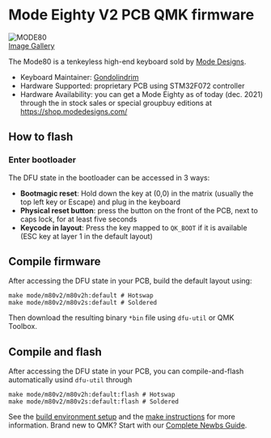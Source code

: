 # Mode Eighty V2 PCB QMK firmware

![MODE80](https://i.imgur.com/26uzM3yl.jpg)\
[Image Gallery](https://imgur.com/t/mechanicalkeyboards/8Uf6c2m?nc=1)

The Mode80 is a tenkeyless high-end keyboard sold by [Mode Designs](https://shop.modedesigns.com/).

* Keyboard Maintainer: [Gondolindrim](https://github.com/gondolindrim)
* Hardware Supported: proprietary PCB using STM32F072 controller
* Hardware Availability: you can get a Mode Eighty as of today (dec. 2021) through the in stock sales or special groupbuy editions at https://shop.modedesigns.com/

## How to flash

### Enter bootloader

The DFU state in the bootloader can be accessed in 3 ways:

* **Bootmagic reset**: Hold down the key at (0,0) in the matrix (usually the top left key or Escape) and plug in the keyboard
* **Physical reset button**: press the button on the front of the PCB, next to caps lock, for at least five seconds
* **Keycode in layout**: Press the key mapped to `QK_BOOT` if it is available (ESC key at layer 1 in the default layout)

## Compile firmware

After accessing the DFU state in your PCB, build the default layout using:

    make mode/m80v2/m80v2h:default # Hotswap
    make mode/m80v2/m80v2s:default # Soldered

Then download the resulting binary `*bin` file using `dfu-util` or QMK Toolbox.

## Compile and flash

After accessing the DFU state in your PCB, you can compile-and-flash automatically usind `dfu-util` through

    make mode/m80v2/m80v2h:default:flash # Hotswap
    make mode/m80v2/m80v2s:default:flash # Soldered

See the [build environment setup](https://docs.qmk.fm/#/getting_started_build_tools) and the [make instructions](https://docs.qmk.fm/#/getting_started_make_guide) for more information. Brand new to QMK? Start with our [Complete Newbs Guide](https://docs.qmk.fm/#/newbs).
